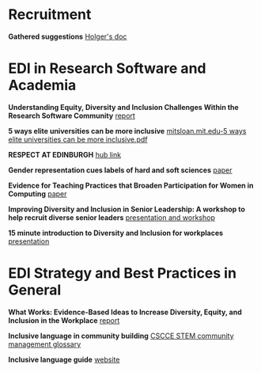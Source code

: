 # Recruitment

**Gathered suggestions** [Holger's doc](https://docs.google.com/document/d/1-WIN_h2j-loTfbRvBJy1dHbmH8jJbFkfBQtKcI7Kwvg/edit?usp=sharing)

# EDI in Research Software and Academia

**Understanding Equity, Diversity and Inclusion Challenges Within the Research Software Community** [report](https://link.springer.com/chapter/10.1007%2F978-3-030-77980-1_30)

**5 ways elite universities can be more inclusive** [mitsloan.mit.edu-5 ways elite universities can be more inclusive.pdf](https://github.com/MarionBWeinzierl/RS-EDI/files/7561554/mitsloan.mit.edu-5.ways.elite.universities.can.be.more.inclusive.pdf)

**RESPECT AT EDINBURGH** [hub link](https://www.ed.ac.uk/equality-diversity/respect)

**Gender representation cues labels of hard and soft sciences** [paper](https://www.sciencedirect.com/science/article/pii/S0022103121001372)

**Evidence for Teaching Practices that Broaden Participation for Women in Computing** [paper](https://dl.acm.org/doi/10.1145/3502870.3506568)

**Improving Diversity and Inclusion in Senior Leadership: A workshop to help recruit diverse senior leaders** [presentation and workshop](https://www.practicaldiversity.org/2021/11/05/resource-improving-diversity-and-inclusion-in-senior-leadership-a-workshop-to-help-recruit-diverse-senior-leaders-2/)

**15 minute introduction to Diversity and Inclusion for workplaces** [presentation](https://www.practicaldiversity.org/2021/10/15/new-presentation-15-minute-introduction-to-diversity-and-inclusion-for-workplaces/)

# EDI Strategy and Best Practices in General

**What Works: Evidence-Based Ideas to Increase Diversity, Equity, and Inclusion in the Workplace** [report](https://www.umass.edu/employmentequity/what-works-evidence-based-ideas-increase-diversity-equity-and-inclusion-workplace)

**Inclusive language in community building** [CSCCE STEM community management glossary](https://zenodo.org/record/5718783)

**Inclusive language guide** [website](https://itconnect.uw.edu/work/inclusive-language-guide/)

